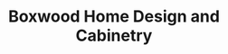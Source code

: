 ---
title: "Boxwood Home Design and Cabinetry"
url: /west-dundee/boxwood-home-design-and-cabinetry/
shop: interior decoration
---